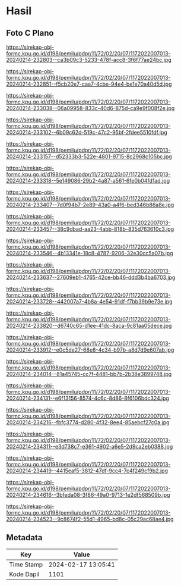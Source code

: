 # Hasil

## Foto C Plano

https://sirekap-obj-formc.kpu.go.id/d198/pemilu/pdpr/11/72/02/20/07/1172022007013-20240214-232803--ca3b09c3-5233-478f-acc8-3f6f77ae24bc.jpg

https://sirekap-obj-formc.kpu.go.id/d198/pemilu/pdpr/11/72/02/20/07/1172022007013-20240214-232851--f5cb20e7-caa7-4cbe-94e4-be1e70a40d5d.jpg

https://sirekap-obj-formc.kpu.go.id/d198/pemilu/pdpr/11/72/02/20/07/1172022007013-20240214-233038--06a09958-833c-40d6-875d-ca9e9f008f2e.jpg

https://sirekap-obj-formc.kpu.go.id/d198/pemilu/pdpr/11/72/02/20/07/1172022007013-20240214-233102--6b09c62d-519c-47c2-95bf-2fdee5510fdf.jpg

https://sirekap-obj-formc.kpu.go.id/d198/pemilu/pdpr/11/72/02/20/07/1172022007013-20240214-233157--d52333b3-522e-4801-9715-8c2968c105bc.jpg

https://sirekap-obj-formc.kpu.go.id/d198/pemilu/pdpr/11/72/02/20/07/1172022007013-20240214-233318--5e149086-29b2-4a87-a561-6fe0b04fd1ad.jpg

https://sirekap-obj-formc.kpu.go.id/d198/pemilu/pdpr/11/72/02/20/07/1172022007013-20240214-233407--7d0f94b7-2e89-43a0-a4f6-bed346b86a8e.jpg

https://sirekap-obj-formc.kpu.go.id/d198/pemilu/pdpr/11/72/02/20/07/1172022007013-20240214-233457--38c9dbad-aa23-4abb-818b-835d763610c3.jpg

https://sirekap-obj-formc.kpu.go.id/d198/pemilu/pdpr/11/72/02/20/07/1172022007013-20240214-233546--4b13341e-18c8-4787-9206-32e30cc5a07b.jpg

https://sirekap-obj-formc.kpu.go.id/d198/pemilu/pdpr/11/72/02/20/07/1172022007013-20240214-233637--27609eb1-4765-42ce-bb46-ddd3b4ba6703.jpg

https://sirekap-obj-formc.kpu.go.id/d198/pemilu/pdpr/11/72/02/20/07/1172022007013-20240214-233728--442007a7-4b8a-4e54-91df-f7bb39b9e73e.jpg

https://sirekap-obj-formc.kpu.go.id/d198/pemilu/pdpr/11/72/02/20/07/1172022007013-20240214-233820--d6740c65-d1ee-41dc-8aca-9c81aa05dece.jpg

https://sirekap-obj-formc.kpu.go.id/d198/pemilu/pdpr/11/72/02/20/07/1172022007013-20240214-233912--e0c5de27-68e8-4c34-b97b-a8d7d9e607ab.jpg

https://sirekap-obj-formc.kpu.go.id/d198/pemilu/pdpr/11/72/02/20/07/1172022007013-20240214-234014--81a45745-cc7f-4481-bb7b-2b38e3899748.jpg

https://sirekap-obj-formc.kpu.go.id/d198/pemilu/pdpr/11/72/02/20/07/1172022007013-20240214-234131--e6f13156-8574-4c6c-8d86-8f6106bdc324.jpg

https://sirekap-obj-formc.kpu.go.id/d198/pemilu/pdpr/11/72/02/20/07/1172022007013-20240214-234216--fbfc3774-d280-4f32-8ee4-85aebcf27c0a.jpg

https://sirekap-obj-formc.kpu.go.id/d198/pemilu/pdpr/11/72/02/20/07/1172022007013-20240214-234311--e3d738c7-e361-4902-a6e5-2d9ca2eb0388.jpg

https://sirekap-obj-formc.kpu.go.id/d198/pemilu/pdpr/11/72/02/20/07/1172022007013-20240214-234419--4415eaf5-3812-47df-9cc4-7c4f249cf9b2.jpg

https://sirekap-obj-formc.kpu.go.id/d198/pemilu/pdpr/11/72/02/20/07/1172022007013-20240214-234616--3bfeda08-3f86-49a0-9713-1e2df568509b.jpg

https://sirekap-obj-formc.kpu.go.id/d198/pemilu/pdpr/11/72/02/20/07/1172022007013-20240214-234523--9c8674f2-55d1-4965-bd8c-05c29ac68ae4.jpg


## Metadata

| Key        | Value               |
| ---------- | ------------------- |
| Time Stamp | 2024-02-17 13:05:41 |
| Kode Dapil | 1101                |



